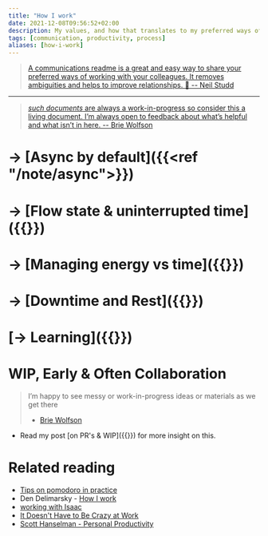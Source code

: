 ```yaml
---
title: "How I work"
date: 2021-12-08T09:56:52+02:00
description: My values, and how that translates to my preferred ways of working & communicating
tags: [communication, productivity, process]
aliases: [how-i-work]
---
```


> [A communications readme is a great and easy way to share your preferred ways of working with your colleagues. It removes ambiguities and helps to improve relationships. 🤝 -- Neil Studd](https://blog.neilstudd.com/readme)

---
> [*such documents* are always a work-in-progress so consider this a living document. I’m always open to feedback about what’s helpful and what isn’t in here. -- Brie Wolfson ](https://www.briewolfson.com/)

# -> [Async by default]({{<ref "/note/async">}})



# -> [Flow state & uninterrupted time]({{<ref flow>}})



# -> [Managing energy vs time]({{<ref energy-management>}})



# -> [Downtime and Rest]({{<ref rest>}})



# [-> Learning]({{<ref learn>}})


# WIP, Early & Often Collaboration
> I’m happy to see messy or work-in-progress ideas or materials as we get there
> - [Brie Wolfson](https://www.briewolfson.com/)
- Read my post [on PR's & WIP]({{<ref on-prs>}}) for more insight on this.



# Related reading
* [Tips on pomodoro in practice](https://www.softwaremeadows.com/posts/the_50-10_time_box_revising_pomodoro_for_software_development/)
* Den Delimarsky - [How I work](https://den.dev/how-i-work/)
* [working with Isaac](https://github.com/hepwori/wwi/)
* [It Doesn't Have to Be Crazy at Work](https://www.goodreads.com/book/show/38900866-it-doesn-t-have-to-be-crazy-at-work)
* [Scott Hanselman - Personal Productivity](https://www.youtube.com/watch?v=RpH6IPhyh7I)
